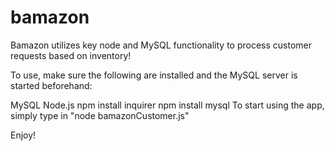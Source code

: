# bamazon

Bamazon utilizes key node and MySQL functionality to process customer requests based on inventory!

To use, make sure the following are installed and the MySQL server is started beforehand:

MySQL
Node.js
npm install inquirer
npm install mysql
To start using the app, simply type in "node bamazonCustomer.js"

Enjoy!
